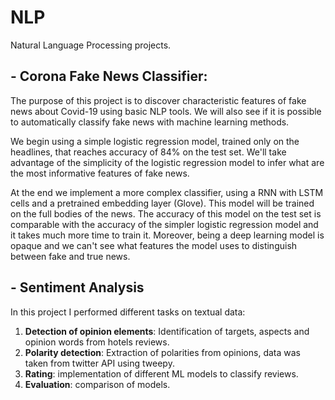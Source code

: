 # NLP
Natural Language Processing projects.


## - Corona Fake News Classifier:

The purpose of this project is to discover characteristic features of fake news about Covid-19 using basic NLP tools. We will also see if it is possible to automatically classify fake news with machine learning methods.

We begin using a simple logistic regression model, trained only on the headlines, that reaches accuracy of 84% on the test set. We'll take advantage of the simplicity of the logistic regression model to infer what are the most informative features of fake news.

At the end we implement a more complex classifier, using a RNN with LSTM cells and a pretrained embedding layer (Glove). This model will be trained on the full bodies of the news. The accuracy of this model on the test set is comparable with the accuracy of the simpler logistic regression model and it takes much more time to train it. Moreover, being a deep learning model is opaque and we can't see what features the model uses to distinguish between fake and true news.


## - Sentiment Analysis

In this project I performed different tasks on textual data:

1. **Detection of opinion elements**: Identification of targets, aspects and opinion words from hotels reviews.
2. **Polarity detection**: Extraction of polarities from opinions, data was taken from twitter API using tweepy.
3. **Rating**: implementation of different ML models to classify reviews.
4. **Evaluation**: comparison of models.
